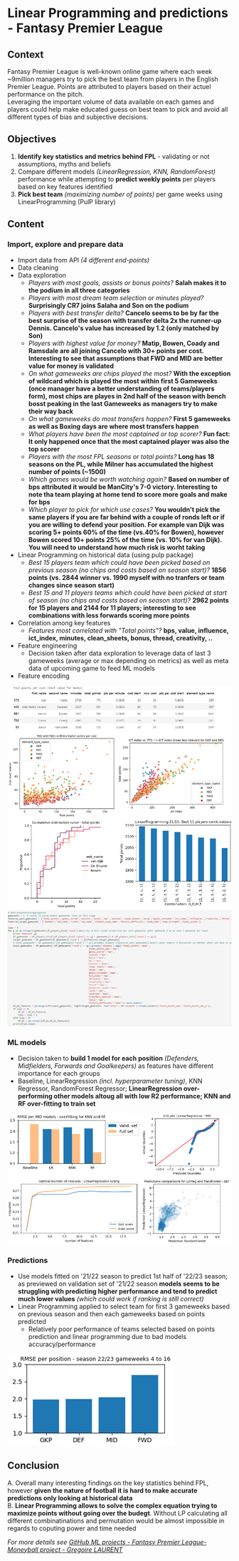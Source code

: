 # Linear Programming and predictions - Fantasy Premier League

## Context
Fantasy Premier League is well-known online game where each week ~9million managers try to pick the best team from players in the English Premier League. Points are attributed to players based on their actuel performance on the pitch.
<br> Leveraging the important volume of data available on each games and players could help make educated guess on best team to pick and avoid all different types of bias and subjective decisions.

## Objectives
1. **Identify key statistics and metrics behind FPL** - validating or not assumptions, myths and beliefs
2. Compare different models *(LinearRegression, KNN, RandomForest)* performance while attempting to **predict weekly points** per players based on key features identified
3. **Pick best team** *(maximizing number of points)* per game weeks using LinearProgramming (PulP library)

## Content

### Import, explore and prepare data
* Import data from API *(4 different end-points)*
* Data cleaning
* Data exploration
  * *Players with most goals, assists or bonus points?* **Salah makes it to the podium in all three categories**
  * *Players with most dream team selection or minutes played?* **Surprisingly CR7 joins Salaha and Son on the podium**
  * *Players with best transfer delta?* **Cancelo seems to be by far the best surprise of the season with transfer delta 2x the runner-up Dennis. Cancelo's value has increased by 1.2 (only matched by Son)**
  * *Players with highest value for money?* **Matip, Bowen, Coady and Ramsdale are all joining Cancelo with 30+ points per cost. Interesting to see that assumptions that FWD and MID are better value for money is validated**
  * *On what gameweeks are chips played the most?* **With the exception of wildcard which is played the most within first 5 Gameweeks (once manager have a better understanding of teams/players form),  most chips are playes in 2nd half of the season with bench bosst peaking in the last Gameweeks as managers try to make their way back**
  * *On what gameweeks do most transfers happen?* **First 5 gameweeks as well as Boxing days are where most transfers happen**
  * *What players have been the most captained or top scorer?* **Fun fact: It only happened once that the most captained player was also the top scorer**
  * *Players with the most FPL seasons or total points?* **Long has 18 seasons on the PL, while Milner has accumulated the highest number of points (~1500)**
  * *Which games would be worth watching again?* **Based on number of bps attributed it would be ManCity's 7-0 victory. Interesting to note tha team playing at home tend to score more goals and make for bps**
  * *Which player to pick for which use cases?* **You wouldn't pick the same players if you are far behind with a couple of ronds left or if you are willing to defend your position. For example van Dijk was scoring 5+ points 60% of the time (vs.40% for Bowen), however Bowen scored 10+ points 25% of the time (vs. 10% for van Dijk). You will need to understand how much risk is worht taking**
* Linear Programming on historical data (using pulp package)
  * *Best 15 players team which could have been picked based on previous season (no chips and costs based on season start)?* **1856 points (vs. 2844 winner vs. 1990 myself with no tranfers or team changes since season start)** 
  * *Best 15 and 11 players teams which could have been picked at start of season (no chips and costs based on season start)?* **2962 points for 15 players and 2144 for 11 players; interesting to see combinations with less forwards scoring more points**
* Correlation among key features
  * *Features most correlated with "Total points"?* **bps, value, influence, ict_index, minutes, clean_sheets, bonus, thread, creativity, ..**
* Feature engineering
  * Decision taken after data exploration to leverage data of last 3 gameweeks (average or max depending on metrics) as well as meta data of upcoming game to feed ML models
* Feature encoding

<img src="images/fpl_eda_lp_bis.png?raw=true"/>
<img src="images/fpl_agg_code.png?raw=true"/>

### ML models
* Decision taken to **build 1 model for each position** *(Defenders, Midfielders, Forwards and Goalkeepers)* as features have different importance for each groups
* Baseline, LinearRegression *(incl. hyperparameter tuning)*, KNN Regressor, RandomForest Regressor; **LinearRegression over-performing other models altoug all with low R2 performance; KNN and RF over-fitting to train set**

<img src="images/fpl_models_all.png?raw=true"/>

### Predictions
* Use models fitted on '21/22 season to predict 1st half of '22/23 season; as previewed on validation set of '21/22 season **models seems to be struggling with predicting higher performance and tend to predict much lower values** *(which could work if ranking is still correct)*
* Linear Programming applied to select team for first 3 gameweeks based on previous season and then each gameweeks based on points predicted
  * Relatively poor performance of teams selected based on points prediction and linear programming due to bad models accuracy/performance 
 
<img src="images/fpl_rmse_positions.png?raw=true"/>

## Conclusion
A. Overall many interesting findings on the key statistics behind FPL, however **given the nature of football it is hard to make accurate predictions only looking at historical data**
<br>B. **Linear Programming allows to solve the complex equation trying to maximize points without going over the budegt**. Without LP calculating all different combinatinations and permutation would be almost impossible in regards to coputing power and time needed

*For more details see [GitHub ML projects - Fantasy Premier League-Moneyball project - Gregoire LAURENT]([https://github.com/Greg1806/ML_projects/blob/main/Kaggle_airbnb.ipynb](https://github.com/Greg1806/ML_projects/blob/main/Fantasy_moneyball_project.ipynb))*
